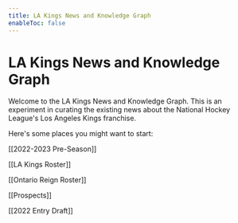 ```yaml
---
title: LA Kings News and Knowledge Graph
enableToc: false
---
```



# LA Kings News and Knowledge Graph

Welcome to the LA Kings News and Knowledge Graph. This is an experiment in curating the existing news about the National Hockey League's Los Angeles Kings franchise.

Here's some places you might want to start:

[[2022-2023 Pre-Season]]

[[LA Kings Roster]]

[[Ontario Reign Roster]]


[[Prospects]]


[[2022 Entry Draft]]


